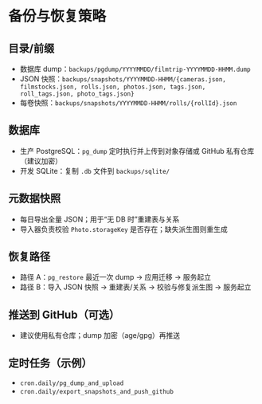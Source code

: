 # 备份与恢复策略

## 目录/前缀
- 数据库 dump：`backups/pgdump/YYYYMMDD/filmtrip-YYYYMMDD-HHMM.dump`
- JSON 快照：`backups/snapshots/YYYYMMDD-HHMM/{cameras.json, filmstocks.json, rolls.json, photos.json, tags.json, roll_tags.json, photo_tags.json}`
- 每卷快照：`backups/snapshots/YYYYMMDD-HHMM/rolls/{rollId}.json`

## 数据库
- 生产 PostgreSQL：`pg_dump` 定时执行并上传到对象存储或 GitHub 私有仓库（建议加密）
- 开发 SQLite：复制 `.db` 文件到 `backups/sqlite/`

## 元数据快照
- 每日导出全量 JSON；用于“无 DB 时”重建表与关系
- 导入器负责校验 `Photo.storageKey` 是否存在；缺失派生图则重生成

## 恢复路径
- 路径 A：`pg_restore` 最近一次 dump → 应用迁移 → 服务起立
- 路径 B：导入 JSON 快照 → 重建表/关系 → 校验与修复派生图 → 服务起立

## 推送到 GitHub（可选）
- 建议使用私有仓库；dump 加密（age/gpg）再推送

## 定时任务（示例）
- `cron.daily/pg_dump_and_upload`
- `cron.daily/export_snapshots_and_push_github`


